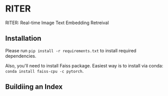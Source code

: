 # RITER
RITER: Real-time Image Text Embedding Retreival

## Installation
Please run `pip install -r requirements.txt` to install required dependencies.

Also, you'll need to install Faiss package. Easiest way is to install via conda: `conda install faiss-cpu -c pytorch`. 

## Buildiing an Index


